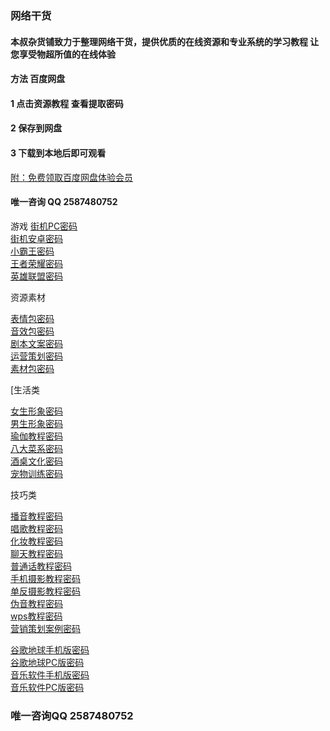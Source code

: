 ### 网络干货
#### 本叔杂货铺致力于整理网络干货，提供优质的在线资源和专业系统的学习教程 让您享受物超所值的在线体验

#### 方法   百度网盘
#### 1 点击资源教程    查看提取密码
#### 2 保存到网盘
#### 3 下载到本地后即可观看
[附：免费领取百度网盘体验会员](http://note.youdao.com/s/M3U4cqPJ)


#### 唯一咨询  QQ 2587480752



游戏
[街机PC](https://pan.baidu.com/s/1tIgx0JZzvXaiSkMta2yshA)[密码](http://www.goukala.cn/product/6EDD39CCDD69B4DD)  
[街机安卓](https://pan.baidu.com/s/132tQIMkwgxzBqdGL2llhMQ)[密码](http://www.goukala.com/product/D80E372FCBF680CE)  
[小霸王](https://pan.baidu.com/s/15sJ8YbelQD4uRrqogv6Yeg)[密码](http://www.goukala.com/product/861A187566A02C9A)  
[王者荣耀](https://pan.baidu.com/s/1QkSdNcXS2cyeILHJt_Xm8w)[密码](http://www.goukala.cn/product/9394DA06B9A59F37)  
[英雄联盟](https://pan.baidu.com/s/14yqV5uFWbKr9kp6OAaGMiw)[密码](http://www.goukala.cn/product/00380AD6581274CB)  


资源素材

[表情包](https://pan.baidu.com/s/1tdUoohPffj24c8X5FO6X1w)[密码](http://www.goukala.cn/product/00380AD6581274CB)  
[音效包](https://pan.baidu.com/s/1KvHCUM13s6WKUtEbeM_iIg)[密码](http://www.goukala.cn/product/001E0136EF9D46CC)  
[剧本文案](https://pan.baidu.com/s/1imdmJP3wtAalJnQpYh-pyQ)[密码](http://www.goukala.com/product/25DC07F6A2A65EE3)  
[运营策划](https://pan.baidu.com/s/1pxSNYtIt8uwP1gErGgHFXQ)[密码](http://www.goukala.com/product/76D2A0E3E46EB8BD)  
[素材包](https://pan.baidu.com/s/1Ky9jQ6O89QcQivywl8wSlg)[密码](http://www.goukala.com/product/87014A41F9780D31)  


[生活类

[女生形象](https://pan.baidu.com/s/15RV7gJoIYK8rk9ToTDaROQ)[密码](http://www.goukala.com/product/2BFA63CDDCE4427E)   
[男生形象](https://pan.baidu.com/s/1bBc-oi6x5clwBC9vXakOkw)[密码](http://www.goukala.cn/product/FCBC12C5168007A1)  
[瑜伽教程](https://pan.baidu.com/s/1XHZOYH7VyfNS6t7iCloXDg)[密码](http://www.goukala.cn/product/767D4200DA166104)  
[八大菜系](https://pan.baidu.com/s/1TZec3w7oeEyh6XKV7Wm1KA)[密码](http://www.goukala.cn/product/AF726E2846542D03)  
[酒桌文化](https://pan.baidu.com/s/1quF0UMfcvgK4T8QJEvW7pA)[密码](http://www.goukala.com/product/73250D9D4F729170)  
[宠物训练](https://pan.baidu.com/s/1Y6-IFrdQLCdmvuPjPoAX_A)[密码](http://www.goukala.cn/product/4BAAD3363DB1D6D8)  


技巧类      

[播音教程](https://pan.baidu.com/s/1EsAtURhFO3Tx8BwUA-bjJw)[密码](http://www.goukala.cn/product/D0731A40E1DB155C)  
[唱歌教程](https://pan.baidu.com/s/1j35b6inuCl4wyYcZeD9fvg)[密码](http://www.goukala.cn/product/47321CDC6FD1A7D4)  
[化妆教程](https://pan.baidu.com/s/1La8LNd-_-g9yxRak4w9Qlg)[密码](http://www.goukala.com/product/D2A9C7439AF0CB90)  
[聊天教程](https://pan.baidu.com/s/1edPHViF_81GLEcrE0ebJow)[密码](http://www.goukala.cn/product/5C43A84D0F008506)   
[普通话教程](https://pan.baidu.com/s/1oGVeNouxGBUrIzGcbenjvw)[密码](http://www.goukala.cn/product/6EDD39CCDD69B4DD)  
[手机摄影教程](https://pan.baidu.com/s/1v6jysDLcNaJYSizNCMMCeg)[密码](http://www.goukala.com/product/D80E372FCBF680CE)  
[单反摄影教程](https://pan.baidu.com/s/108DNlbcltkQPL3HiH2JVfQ)[密码](http://www.goukala.com/product/861A187566A02C9A)  
[伪音教程](https://pan.baidu.com/s/1k0AMST8HuaTLT4jx23lsaw)[密码](http://www.goukala.cn/product/9394DA06B9A59F37)     
[wps教程](https://pan.baidu.com/s/1TGrhr2MrAIqvlwa0athtLw)[密码](http://www.goukala.cn/product/00380AD6581274CB)  
[营销策划案例](https://pan.baidu.com/s/1lOBzIxz_-ei9k63k_ly7fw)[密码](http://www.goukala.cn/product/00380AD6581274CB)  


[谷歌地球手机版](https://pan.baidu.com/s/16ZpHZMaPhJwU1LU5y92pzg)[密码](http://www.goukala.cn/product/001E0136EF9D46CC)  
[谷歌地球PC版](https://pan.baidu.com/s/1015EuEqkUuv_YKBCRBEKzA)[密码](http://www.goukala.com/product/25DC07F6A2A65EE3)  
[音乐软件手机版](https://pan.baidu.com/s/1wnaJAsEOmtWA7lyi7S3u_g)[密码](http://www.goukala.com/product/76D2A0E3E46EB8BD)  
[音乐软件PC版](https://pan.baidu.com/s/1-wxmfwfVmVyvE9W_KAPpEQ)[密码](http://www.goukala.com/product/87014A41F9780D31)  
 
###  唯一咨询QQ 2587480752

